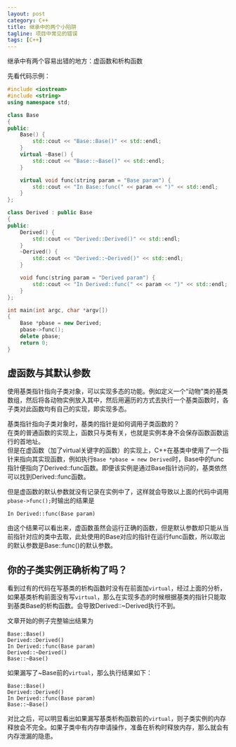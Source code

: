 ```yaml
---
layout: post
category: C++
title: 继承中的两个小陷阱
tagline: 项目中常见的错误
tags: [C++]
---
```

继承中有两个容易出错的地方：虚函数和析构函数

<!--more-->
先看代码示例：

~~~cpp
#include <iostream>
#include <string>
using namespace std;

class Base
{
public:
    Base() {
        std::cout << "Base::Base()" << std::endl;
    }
    virtual ~Base() {
        std::cout << "Base::~Base()" << std::endl;
    }

    virtual void func(string param = "Base param") {
        std::cout << "In Base::func(" << param << ")" << std::endl;
    }
};

class Derived : public Base
{
public:
    Derived() {
        std::cout << "Derived::Derived()" << std::endl;
    }
    ~Derived() {
        std::cout << "Derived::~Derived()" << std::endl;
    }

    void func(string param = "Derived param") {
        std::cout << "In Derived::func(" << param << ")" << std::endl;
    }
};

int main(int argc, char *argv[])
{
    Base *pbase = new Derived;
    pbase->func();
    delete pbase;
    return 0;
}
~~~

## 虚函数与其默认参数

使用基类指针指向子类对象，可以实现多态的功能。例如定义一个“动物”类的基类数组，然后将各动物实例放入其中，然后用遍历的方式去执行一个基类函数时，各子类对此函数均有自己的实现，即实现多态。

基类指针指向子类对象时，基类的指针是如何调用子类函数的？  
在类的普通函数的实现上，函数只与类有关，也就是实例本身不会保存函数函数运行的首地址。  
但是在虚函数（加了virtual关键字的函数）的实现上，C++在基类中使用了一个指针来指向其实现函数，例如执行`Base *pbase = new Derived`时，Base中的func指针便指向了Derived::func函数。即便该实例是通过Base指针访问的，基类依然可以找到Derived::func函数。

但是虚函数的默认参数就没有记录在实例中了，这样就会导致以上面的代码中调用`pbase->func();`时输出的结果是

```
In Derived::func(Base param)
```
由这个结果可以看出来，虚函数虽然会运行正确的函数，但是默认参数却只能从当前指针对应的类中去取，此处使用的Base对应的指针在运行func函数，所以取出的默认参数是Base::func()的默认参数。

## 你的子类实例正确析构了吗？

看到过有的代码在写基类的析构函数时没有在前面加`virtual`，经过上面的分析，如果基类析构前面没有写`virtual`，那么在实现多态的时候根据基类的指针只能取到基类Base的析构函数。会导致Derived::~Derived执行不到。

文章开始的例子完整输出结果为

~~~
Base::Base()
Derived::Derived()
In Derived::func(Base param)
Derived::~Derived()
Base::~Base()
~~~

如果漏写了~Base前的`virtual`，那么执行结果如下：

~~~
Base::Base()
Derived::Derived()
In Derived::func(Base param)
Base::~Base()
~~~
对比之后，可以明显看出如果漏写基类析构函数前的`virtual`，则子类实例的内存释放会不完全。如果子类中有内存申请操作，准备在析构时释放内存，那么就会有内存泄漏的隐患。
